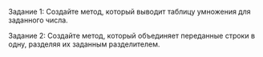 Задание 1: 
Создайте метод, который выводит таблицу умножения для заданного числа.

Задание 2: 
Создайте метод, который объединяет переданные строки в одну, разделяя их заданным разделителем.





 






